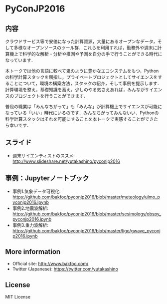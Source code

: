 
# PyConJP2016 

## 内容

クラウドサービス等で安価になった計算資源，大量にあるオープンなデータ，そして多様なオープンソースのツール群．これらを利用すれば，勤務外や週末に計算機上で科学的な解析・分析や推測や予測を自分の手で行うことができる時代になっています．

本トークでは他の言語に較べて鬼のように豊かなエコシステムをもつ，Pythonの科学計算スタックを屈指し，プライベートプロジェクトとしてサイエンスをすることについて，環境の構築方法，スタックの紹介，そして事例を提示します．計算環境を整え，基礎知識を蓄え，少しのやる気さえあれば，みんながサイエンスのプロジェクトを行うことができます．

普段の職業は「みんなちがって」も「みんな」が計算機上でサイエンスが可能になっている「いい」時代にいるのです．みんなちがってみんないい．Pythonの科学計算スタックはそれを可能にすることを本トークで実感することができたら幸いです．

## スライド
- 週末サイエンティストのススメ: http://www.slideshare.net/yutakashino/pyconjp2016

## 事例：Jupyterノートブック
- 事例1.気象データ可視化: https://github.com/bakfoo/pyconjp2016/blob/master/meteology/ulmo_pyconjp2016.ipynb
- 事例2.地震波解析: https://github.com/bakfoo/pyconjp2016/blob/master/sesimology/obspy_pyconjp2016.ipynb
- 事例3.重力波解析: https://github.com/bakfoo/pyconjp2016/blob/master/ligo/gwave_pyconjp2016.ipynb


## More information

- Official site: http://www.bakfoo.com/
- Twitter (Japanese): https://twitter.com/yutakashino

## License

MIT License
